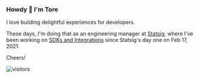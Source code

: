 ### Howdy 👋 I'm Tore
I love building delightful experiences for developers.  

These days, I'm doing that as an engineering manager at [Statsig](https://statsig.com/), where I've been working on [SDKs and Integrations](https://docs.statsig.com/sdks/getting-started) since Statsig's day one on Feb 17, 2021.

Cheers!

![visitors](https://visitor-badge.laobi.icu/badge?page_id=tore-statsig.tore-statsig)
